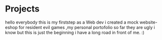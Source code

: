 # Projects
hello everybody this is my firststep as a Web dev
i created  a mock website-eshop for resident evil games
,my personal portofolio so far
they are ugly i know but this is just the beginning i have a long road in front of me. :)
